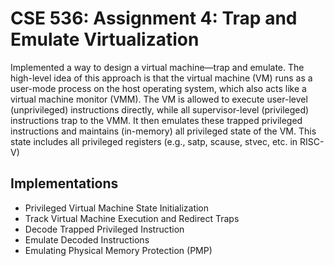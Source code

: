 # CSE 536: Assignment 4: Trap and Emulate Virtualization

Implemented a way to design a virtual machine—trap and emulate. The high-level idea of this approach is that the virtual machine (VM) runs as a user-mode process on the host operating system, which also acts like a virtual machine monitor (VMM). The VM is allowed to execute user-level (unprivileged) instructions directly, while all supervisor-level (privileged) instructions trap to the VMM. It then emulates these trapped privileged instructions and maintains (in-memory) all privileged state of the VM. This state includes all privileged registers (e.g., satp, scause, stvec, etc. in RISC-V)

## Implementations
- Privileged Virtual Machine State Initialization 
- Track Virtual Machine Execution and Redirect Traps
- Decode Trapped Privileged Instruction
- Emulate Decoded Instructions
- Emulating Physical Memory Protection (PMP)
